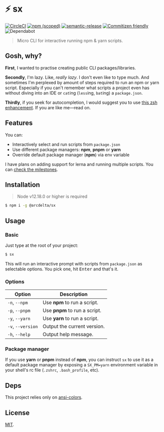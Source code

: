 # :zap: sx

[![CircleCI](https://img.shields.io/circleci/build/github/arcdelta/sx/master)](https://circleci.com/gh/arcdelta/sx/tree/master)
[![npm (scoped)](https://img.shields.io/npm/v/@arcdelta/sx?label=npm)](https://www.npmjs.com/package/@arcdelta/sx)
[![semantic-release](https://img.shields.io/badge/semantic-release-e10079)](https://github.com/semantic-release/semantic-release)
[![Commitizen friendly](https://img.shields.io/badge/commitizen-friendly-brightgreen.svg)](http://commitizen.github.io/cz-cli/)
![Dependabot](https://flat.badgen.net/dependabot/arcdelta/sx?icon=dependabot)

> Micro CLI for interactive running npm & yarn scripts.

## Gosh, why?

**First**, I wanted to practise creating public CLI packages/libraries.

**Secondly**, I'm lazy. Like, *really lazy*. I don't even like to type much. And sometimes I'm perplexed
by amount of steps required to run an npm or yarn script. Especially if you can't remember what
scripts a project even has without diving into an IDE or `cat`ing (`less`ing, `bat`ing) a
`package.json`.

**Thirdly**, if you seek for autocompletion, I would suggest you to use [this zsh enhancement](https://github.com/lukechilds/zsh-better-npm-completion).
If you are like me—read on.

## Features

You can:

- Interactively select and run scripts from `package.json`
- Use different package managers: **npm**, **pnpm** or **yarn**
- Override default package manager (**npm**) via env variable

I have plans on adding support for lerna and running multiple scripts. You can [check the milestones](https://github.com/arcdelta/sx/milestones?direction=asc&sort=title&state=open).

## Installation

> Node v12.18.0 or higher is required

```bash
$ npm i -g @arcdelta/sx
```

## Usage

### Basic

Just type at the root of your project:

```bash
$ sx
```

This will run an interactive prompt with scripts from `package.json` as selectable options. You pick
one, hit <kbd>Enter</kbd> and that's it.

### Options

| Option            | Description                          |
| ----------------- | ------------------------------------ |
| `-n`, `--npm`     | Use **npm** to run a script.         |
| `-p`, `--pnpm`    | Use **pnpm** to run a script.        |
| `-y`, `--yarn`    | Use **yarn** to run a script.        |
| `-v`, `--version` | Output the current version.          |
| `-h`, `--help`    | Output help message.                 |

### Package manager

If you use **yarn** or **pnpm** instead of **npm**, you can instruct `sx` to use it as a default
package manager by exposing a `SX_PM=yarn` environment variable in your shell's rc file (`.zshrc`,
`.bash_profile`, etc).

## Deps

This project relies only on [ansi-colors](https://github.com/doowb/ansi-colors).

## License

[MIT](https://github.com/arcdelta/sx/blob/master/LICENSE).

